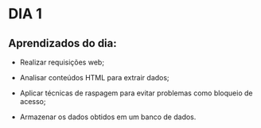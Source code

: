 # DIA 1

## Aprendizados do dia:
* Realizar requisições web;

* Analisar conteúdos HTML para extrair dados;

* Aplicar técnicas de raspagem para evitar problemas como bloqueio de acesso;

* Armazenar os dados obtidos em um banco de dados.




